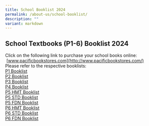 ```yaml
---
title: School Booklist 2024
permalink: /about-us/school-booklist/
description: ""
variant: markdown
---
```

School Textbooks (P1-6) Booklist 2024
-------------------------------------

Click on the following link to purchase your school books online: &nbsp;[www.pacificbookstores.com](http://www.pacificbookstores.com/)  
Please refer to the respective booklists:<br>
[P1 Booklist](/files/P1.pdf)<br>
[P2 Booklist](/files/P2.pdf)<br>
[P3 Booklist](/files/P3.pdf)<br>
[P4 Booklist](/files/P4.pdf)<br>
[P5 HMT Booklist](/files/P5__HMT_.pdf)<br>
[P5 STD Booklist](/files/P5__STD_.pdf)<br>
[P5 FDN Booklist](/files/P5__FDN_.pdf)<br>
[P6 HMT Booklist](/files/P6__HMT_.pdf)<br>
[P6 STD Booklist](/files/P6__STD_.pdf)<br>
[P6 FDN Booklist](/files/P6__FDN_.pdf)<br>